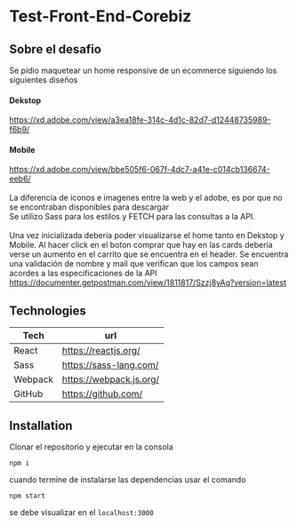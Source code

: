 # Test-Front-End-Corebiz

## Sobre el desafio
Se pidio maquetear un home responsive de un ecommerce siguiendo los siguientes diseños<br/>
#### Dekstop
https://xd.adobe.com/view/a3ea18fe-314c-4d1c-82d7-d12448735989-f6b9/<br/>
#### Mobile
https://xd.adobe.com/view/bbe505f6-067f-4dc7-a41e-c014cb136674-eeb6/<br/>
<br/>
La diferencia de iconos e imagenes entre la web y el  adobe, es por que no se encontraban disponibles para descargar<br/>
Se utilizo Sass para los estilos y FETCH para las consultas a la API.<br/>
<br/>
Una vez inicializada debería poder visualizarse el home tanto en Dekstop y Mobile.
Al hacer click en el boton comprar que hay en las cards debería verse un aumento en el carrito que se encuentra en el header.
Se encuentra una validación de nombre y mail que verifican que los campos sean acordes a las especificaciones de la API
https://documenter.getpostman.com/view/1811817/Szzj8yAq?version=latest

## Technologies
| Tech | url |
| ------ | ------ |
| React | https://reactjs.org/ |
| Sass | https://sass-lang.com/ |
| Webpack | https://webpack.js.org/ |
| GitHub | https://github.com/ |

## Installation

Clonar el repositorio y ejecutar en la consola
```
npm i
```
cuando termine de instalarse las dependencias usar el comando
```
npm start
```
se debe visualizar en el `localhost:3000
`

